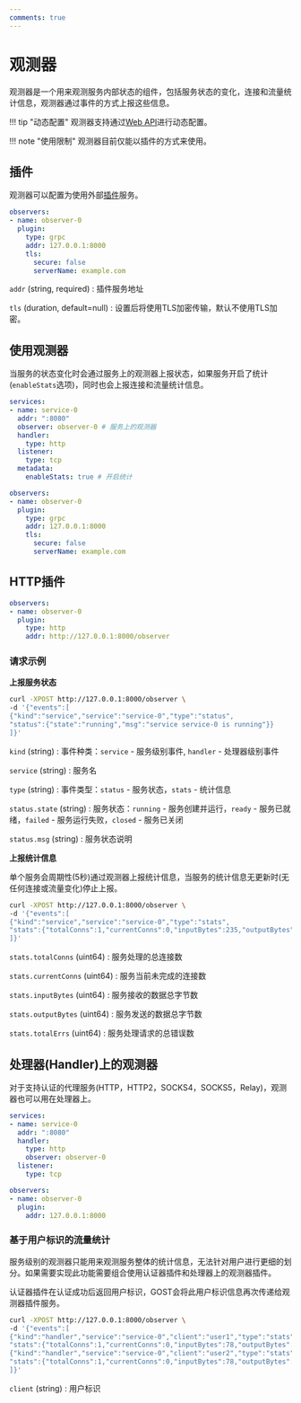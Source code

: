 ```yaml
---
comments: true
---
```


# 观测器

观测器是一个用来观测服务内部状态的组件，包括服务状态的变化，连接和流量统计信息，观测器通过事件的方式上报这些信息。

!!! tip "动态配置"
    观测器支持通过[Web API](/tutorials/api/overview/)进行动态配置。

!!! note "使用限制"
    观测器目前仅能以插件的方式来使用。

## 插件

观测器可以配置为使用外部[插件](/concepts/plugin/)服务。

```yaml
observers:
- name: observer-0
  plugin:
    type: grpc
    addr: 127.0.0.1:8000
    tls: 
      secure: false
      serverName: example.com
```

`addr` (string, required)
:    插件服务地址

`tls` (duration, default=null)
:    设置后将使用TLS加密传输，默认不使用TLS加密。

## 使用观测器

当服务的状态变化时会通过服务上的观测器上报状态，如果服务开启了统计(`enableStats`选项)，同时也会上报连接和流量统计信息。

```yaml hl_lines="4 10"
services:
- name: service-0
  addr: ":8080"
  observer: observer-0 # 服务上的观测器
  handler:
    type: http
  listener:
    type: tcp
  metadata:
    enableStats: true # 开启统计

observers:
- name: observer-0
  plugin:
    type: grpc
    addr: 127.0.0.1:8000
    tls: 
      secure: false
      serverName: example.com
```

## HTTP插件

```yaml
observers:
- name: observer-0
  plugin:
    type: http
    addr: http://127.0.0.1:8000/observer
```

### 请求示例

**上报服务状态**

```bash
curl -XPOST http://127.0.0.1:8000/observer \
-d '{"events":[
{"kind":"service","service":"service-0","type":"status", 
"status":{"state":"running","msg":"service service-0 is running"}} 
]}'
```

`kind` (string)
:    事件种类：`service` - 服务级别事件, `handler` - 处理器级别事件

`service` (string)
:    服务名

`type` (string)
:    事件类型：`status` - 服务状态，`stats` - 统计信息

`status.state` (string)
:    服务状态：`running` - 服务创建并运行，`ready` - 服务已就绪，`failed` - 服务运行失败，`closed` - 服务已关闭

`status.msg` (string)
:    服务状态说明

**上报统计信息**

单个服务会周期性(5秒)通过观测器上报统计信息，当服务的统计信息无更新时(无任何连接或流量变化)停止上报。

```bash
curl -XPOST http://127.0.0.1:8000/observer \
-d '{"events":[
{"kind":"service","service":"service-0","type":"stats", 
"stats":{"totalConns":1,"currentConns":0,"inputBytes":235,"outputBytes":632,"totalErrs":0}}
]}'
```

`stats.totalConns` (uint64)
:    服务处理的总连接数

`stats.currentConns` (uint64)
:    服务当前未完成的连接数

`stats.inputBytes` (uint64)
:    服务接收的数据总字节数

`stats.outputBytes` (uint64)
:    服务发送的数据总字节数

`stats.totalErrs` (uint64)
:    服务处理请求的总错误数


## 处理器(Handler)上的观测器

对于支持认证的代理服务(HTTP，HTTP2，SOCKS4，SOCKS5，Relay)，观测器也可以用在处理器上。

```yaml hl_lines="6"
services:
- name: service-0
  addr: ":8080"
  handler:
    type: http
    observer: observer-0
  listener:
    type: tcp

observers:
- name: observer-0
  plugin:
    addr: 127.0.0.1:8000
```

### 基于用户标识的流量统计

服务级别的观测器只能用来观测服务整体的统计信息，无法针对用户进行更细的划分。如果需要实现此功能需要组合使用认证器插件和处理器上的观测器插件。
    
认证器插件在认证成功后返回用户标识，GOST会将此用户标识信息再次传递给观测器插件服务。

```bash
curl -XPOST http://127.0.0.1:8000/observer \
-d '{"events":[
{"kind":"handler","service":"service-0","client":"user1","type":"stats",
"stats":{"totalConns":1,"currentConns":0,"inputBytes":78,"outputBytes":574,"totalErrs":0}},
{"kind":"handler","service":"service-0","client":"user2","type":"stats",
"stats":{"totalConns":1,"currentConns":0,"inputBytes":78,"outputBytes":574,"totalErrs":0}}
]}'
```

`client` (string)
:    用户标识